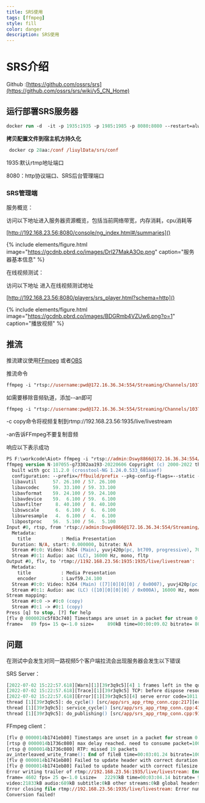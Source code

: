 ```yaml
---
title: SRS使用
tags: [ffmpeg]
style: fill
color: danger
description: SRS使用
---
```


# SRS介绍

Github :[https://github.com/ossrs/srs](https://github.com/ossrs/srs/wiki/v5_CN_Home)

## 运行部署SRS服务器
```ps
docker run -d  -it -p 1935:1935 -p 1985:1985 -p 8080:8080 --restart=always     registry.cn-hangzhou.aliyuncs.com/ossrs/srs:4 ./objs/srs -c conf/docker.conf
```
**拷贝配置文件到宿主机方持久化**

```ps
 docker cp 28aa:/conf /liuylData/srs/conf

```
1935:默认rtmp地址端口

8080：http协议端口、SRS后台管理端口
### SRS管理端
服务概览：

访问以下地址进入服务器资源概览，包括当前网络带宽，内存消耗，cpu消耗等

[http://192.168.23.56:8080/console/ng_index.html#/summaries]()

[//]: 注释![](https://gcdnb.pbrd.co/images/Drl27MakA3Op.png)

{% include elements/figure.html image="https://gcdnb.pbrd.co/images/Drl27MakA3Op.png" caption="服务器基本信息" %}

在线视频测试：

访问以下地址 进入在线视频测试地址 

[http://192.168.23.56:8080/players/srs_player.html?schema=http]()

[//]: 注释![](https://gcdnb.pbrd.co/images/BDGRmb4VZUw6.png?o=1)

{% include elements/figure.html image="https://gcdnb.pbrd.co/images/BDGRmb4VZUw6.png?o=1" caption="播放视频" %}

## 推流

推流建议使用[FFmpeg](https://ffmpeg.org/download.html) 或者[OBS](https://ffmpeg.org/download.html)



推流命令

```ps
ffmpeg -i "rtsp://username:pwd@172.16.36.34:554/Streaming/Channels/103?transportmode=unicast&profile=Profile_3" -r 5 -c copy -f flv rtmp://192.168.23.56:1935/live/livestream
```

如需要移除音频轨道，添加--an即可
```ps
ffmpeg -i "rtsp://username:pwd@172.16.36.34:554/Streaming/Channels/103?transportmode=unicast&profile=Profile_3" -r 5 -c copy -an -f flv rtmp://192.168.23.56:1935/live/livestream
```

-c copy命令将视频复制到rtmp://192.168.23.56:1935/live/livestream

-an告诉FFmpeg不要复制音频

响应以下表示成功
```ps
PS F:\workcode\Aiot> ffmpeg -i "rtsp://admin:Dswy8866@172.16.36.34:554/Streaming/Channels/103?transportmode=unicast&profile=Profile_3" -r 5 -c copy -f flv rtmp://192.168.23.56:1935:1935/live/livestream
ffmpeg version N-107055-g73302aa193-20220606 Copyright (c) 2000-2022 the FFmpeg developers
  built with gcc 11.2.0 (crosstool-NG 1.24.0.533_681aaef)
  configuration: --prefix=/ffbuild/prefix --pkg-config-flags=--static --pkg-config=pkg-config --cross-prefix=x86_64-w64-mingw32- --arch=x86_64 --target-os=mingw32 --enable-gpl --enable-version3 --disable-debug --enable-shared --disable-static --disable-w32threads --enable-pthreads --enable-iconv --enable-libxml2 --enable-zlib --enable-libfreetype --enable-libfribidi --enable-gmp --enable-lzma --enable-fontconfig --enable-libvorbis --enable-opencl --disable-libpulse --enable-libvmaf --disable-libxcb --disable-xlib --enable-amf --enable-libaom --enable-libaribb24 --enable-avisynth --enable-libdav1d --enable-libdavs2 --disable-libfdk-aac --enable-ffnvcodec --enable-cuda-llvm --enable-frei0r --enable-libgme --enable-libass --enable-libbluray --enable-libjxl --enable-libmp3lame --enable-libopus --enable-librist --enable-libtheora --enable-libvpx --enable-libwebp --enable-lv2 --enable-libmfx --enable-libopencore-amrnb --enable-libopencore-amrwb --enable-libopenh264 --enable-libopenjpeg --enable-libopenmpt --enable-librav1e --enable-librubberband --enable-schannel --enable-sdl2 --enable-libsoxr --enable-libsrt --enable-libsvtav1 --enable-libtwolame --enable-libuavs3d --disable-libdrm --disable-vaapi --enable-libvidstab --enable-vulkan --enable-libshaderc --enable-libplacebo --enable-libx264 --enable-libx265 --enable-libxavs2 --enable-libxvid --enable-libzimg --enable-libzvbi --extra-cflags=-DLIBTWOLAME_STATIC --extra-cxxflags= --extra-ldflags=-pthread --extra-ldexeflags= --extra-libs=-lgomp --extra-version=20220606
  libavutil      57. 26.100 / 57. 26.100
  libavcodec     59. 33.100 / 59. 33.100
  libavformat    59. 24.100 / 59. 24.100
  libavdevice    59.  6.100 / 59.  6.100
  libavfilter     8. 40.100 /  8. 40.100
  libswscale      6.  6.100 /  6.  6.100
  libswresample   4.  6.100 /  4.  6.100
  libpostproc    56.  5.100 / 56.  5.100
Input #0, rtsp, from 'rtsp://admin:Dswy8866@172.16.36.34:554/Streaming/Channels/103?transportmode=unicast&profile=Profile_3':
  Metadata:
    title           : Media Presentation
  Duration: N/A, start: 0.000000, bitrate: N/A
  Stream #0:0: Video: h264 (Main), yuvj420p(pc, bt709, progressive), 704x576, 10 fps, 25 tbr, 90k tbn
  Stream #0:1: Audio: aac (LC), 16000 Hz, mono, fltp
Output #0, flv, to 'rtmp://1192.168.23.56:1935:1935/live/livestream':
  Metadata:
    title           : Media Presentation
    encoder         : Lavf59.24.100
  Stream #0:0: Video: h264 (Main) ([7][0][0][0] / 0x0007), yuvj420p(pc, bt709, progressive), 704x576, q=2-31, 10 fps, 25 tbr, 1k tbn
  Stream #0:1: Audio: aac (LC) ([10][0][0][0] / 0x000A), 16000 Hz, mono, fltp
Stream mapping:
  Stream #0:0 -> #0:0 (copy)
  Stream #0:1 -> #0:1 (copy)
Press [q] to stop, [?] for help
[flv @ 0000028c5f83c740] Timestamps are unset in a packet for stream 0. This is deprecated and will stop working in the future. Fix your code to set the timestamps properly
frame=   89 fps= 15 q=-1.0 size=     890kB time=00:00:09.02 bitrate= 807.9kbits/s speed=1.54x
```

## 问题
在测试中会发生对同一路视频5个客户端拉流会出现服务器会发生以下错误

SRS Server：
```ps
[2022-07-02 15:22:57.618][Warn][1][39r3q9c5][4] 1 frames left in the queue on closing
[2022-07-02 15:22:57.618][Trace][1][39r3q9c5] TCP: before dispose resource(RtmpConn)(0x123a430), conns=7, zombies=0, ign=0, inz=0, ind=0
[2022-07-02 15:22:57.618][Error][1][39r3q9c5][4] serve error code=1011 : service cycle : rtmp: stream service : rtmp: publish timeout 5000ms, nb_msgs=7362
thread [1][39r3q9c5]: do_cycle() [src/app/srs_app_rtmp_conn.cpp:217][errno=4]
thread [1][39r3q9c5]: service_cycle() [src/app/srs_app_rtmp_conn.cpp:414][errno=4]
thread [1][39r3q9c5]: do_publishing() [src/app/srs_app_rtmp_conn.cpp:916][errno=62](Interrupted system call)

```

FFmpeg client：
```ps
[flv @ 0000014b1741eb80] Timestamps are unset in a packet for stream 0. This is deprecated and will stop working in the future. Fix your code to set the timestamps properly
[rtsp @ 0000014b1736c080] max delay reached. need to consume packet=1007.4kbits/s speed=0.99x
[rtsp @ 0000014b1736c080] RTP: missed 19 packets
av_interleaved_write_frame(): End of fileB time=00:03:01.24 bitrate=1006.7kbits/s speed=0.965x
[flv @ 0000014b1741eb80] Failed to update header with correct duration.
[flv @ 0000014b1741eb80] Failed to update header with correct filesize.
Error writing trailer of rtmp://192.168.23.56:1935/live/livestream: End of file
frame= 4602 fps= 25 q=-1.0 Lsize=   22293kB time=00:03:04.14 bitrate= 991.7kbits/s speed=0.981x
video:21833kB audio:689kB subtitle:0kB other streams:0kB global headers:0kB muxing overhead: unknown
Error closing file rtmp://192.168.23.56:1935/live/livestream: Error number -10053 occurred
Conversion failed!
```
